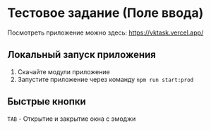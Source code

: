 # Тестовое задание (Поле ввода)

Посмотреть приложение можно здесь: https://vktask.vercel.app/

## Локальный запуск приложения

1. Скачайте модули приложение
2. Запустите приложение через команду `npm run start:prod`

## Быстрые кнопки

`TAB` - Открытие и закрытие окна с эмоджи
